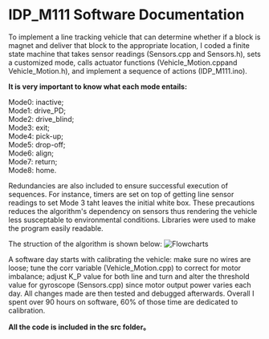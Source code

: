 # IDP_M111 Software Documentation

To implement a line tracking vehicle that can determine whether if a block is magnet and deliver that block to the appropriate location, I coded a finite state machine that takes sensor readings (Sensors.cpp and Sensors.h), sets a customized mode, calls actuator functions (Vehicle_Motion.cppand Vehicle_Motion.h), and implement a sequence of actions (IDP_M111.ino).

**It is very important to know what each mode entails:**

Mode0: inactive; <br>
Mode1: drive_PD; <br>
Mode2: drive_blind; <br>
Mode3: exit; <br>
Mode4: pick-up; <br>
Mode5: drop-off; <br>
Mode6: align; <br>
Mode7: return; <br>
Mode8: home. <br>

Redundancies are also included to ensure successful execution of sequences. For instance, timers are set on top of getting line sensor readings to set Mode 3 taht leaves the initial white box. These precautions reduces the algorithm's dependency on sensors thus rendering the vehicle less susceptable to environmental conditions. Libraries were used to make the program easily readable.

The struction of the algorithm is shown below:
![Flowcharts](https://user-images.githubusercontent.com/98086762/200123475-c2325853-6139-4bbc-a580-95a8a4eeac9f.png)

A software day starts with calibrating the vehicle: make sure no wires are loose; tune the corr variable (Vehicle_Motion.cpp) to correct for motor imbalance; adjust K_P value for both line and turn and alter the threshold value for gyroscope (Sensors.cpp) since motor output power varies each day. All changes made are then tested and debugged afterwards. Overall I spent over 90 hours on software, 60% of those time are dedicated to calibration.

**All the code is included in the src folder。**
